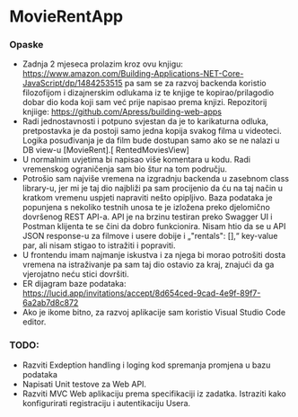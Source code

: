 # MovieRentApp

### Opaske

  - Zadnja 2 mjeseca prolazim kroz ovu knjigu: https://www.amazon.com/Building-Applications-NET-Core-JavaScript/dp/1484253515 pa sam se za razvoj backenda koristio filozofijom i dizajnerskim odlukama iz te knjige te kopirao/prilagodio dobar dio koda koji sam već prije napisao prema knjizi. Repozitorij knjiige: https://github.com/Apress/building-web-apps
  - Radi jednostavnosti i potpuno svjestan da je to karikaturna odluka, pretpostavka je da postoji samo jedna kopija svakog filma u videoteci. Logika posuđivanja je da film bude dostupan samo ako se ne nalazi u DB view-u [MovieRent].[ RentedMoviesView]
  - U normalnim uvjetima bi napisao više komentara u kodu. Radi vremenskog ograničenja sam bio štur na tom području.
  - Potrošio sam najviše vremena na izgradnju backenda u zasebnom class library-u, jer mi je taj dio najbliži pa sam procijenio da ću na taj način u kratkom vremenu uspjeti napraviti nešto opipljivo. Baza podataka je popunjena s nekoliko testnih unosa te je izložena preko djelomično dovršenog REST API-a. API je na brzinu testiran preko Swagger UI i Postman klijenta te se čini da dobro funkcionira. Nisam htio da se u API JSON response-u za filmove i usere dobije i „"rentals": [],“ key-value par, ali nisam stigao to istražiti i popraviti.
  - U frontendu imam najmanje iskustva i za njega bi morao potrošiti dosta vremena na istraživanje pa sam taj dio ostavio za kraj, znajući da ga vjerojatno neću stici dovršiti. 
  - ER dijagram baze podataka: https://lucid.app/invitations/accept/8d654ced-9cad-4e9f-89f7-6a2ab7d8c872
  - Ako je ikome bitno, za razvoj aplikacije sam koristio Visual Studio Code editor.

### TODO:

  - Razviti Exdeption handling i loging kod spremanja promjena u bazu podataka
  - Napisati Unit testove za Web API.
  - Razviti MVC Web aplikaciju prema specifikaciji iz zadatka. Istraziti kako konfigurirati registraciju i autentikaciju Usera.